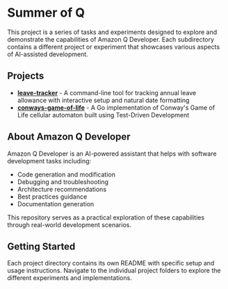 # Summer of Q

This project is a series of tasks and experiments designed to explore and demonstrate the capabilities of Amazon Q Developer. Each subdirectory contains a different project or experiment that showcases various aspects of AI-assisted development.

## Projects

- [**leave-tracker**](./leave-tracker/README.md) - A command-line tool for tracking annual leave allowance with interactive setup and natural date formatting
- [**conways-game-of-life**](./conways-game-of-life/README.md) - A Go implementation of Conway's Game of Life cellular automaton built using Test-Driven Development

## About Amazon Q Developer

Amazon Q Developer is an AI-powered assistant that helps with software development tasks including:
- Code generation and modification
- Debugging and troubleshooting
- Architecture recommendations
- Best practices guidance
- Documentation generation

This repository serves as a practical exploration of these capabilities through real-world development scenarios.

## Getting Started

Each project directory contains its own README with specific setup and usage instructions. Navigate to the individual project folders to explore the different experiments and implementations.